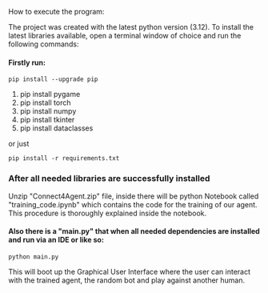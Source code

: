 How to execute the program:

The project was created with the latest python version (3.12). To install the latest libraries available, open a terminal window of choice and run the following commands:
#### Firstly run: 
    pip install --upgrade pip
1) pip install pygame
2) pip install torch
3) pip install numpy
4) pip install tkinter
5) pip install dataclasses

or just 

    pip install -r requirements.txt


### After all needed libraries are successfully installed

Unzip "Connect4Agent.zip" file, inside there will be python Notebook called "training_code.ipynb" which contains the code for the training of our agent. This procedure is thoroughly explained inside the notebook.

#### Also there is a "main.py" that when all needed dependencies are installed and run via an IDE or like so: 

    python main.py

This will boot up the Graphical User Interface where the user can interact with the trained agent, the random bot and play against another human.